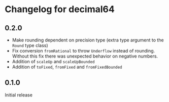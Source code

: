 # Changelog for decimal64

## 0.2.0

* Make rounding dependent on precision type (extra type argument to the `Round` type class)
* Fix conversion `fromRational` to throw `Underflow` instead of rounding. Without this fix
  there was unexpected behavior on negative numbers.
* Addition of `scaleUp` and `scaleUpBounded`
* Addition of `toFixed`, `fromFixed` and `fromFixedBounded`

## 0.1.0

Initial release
